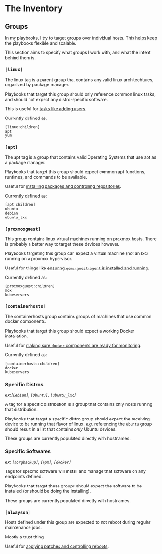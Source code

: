 # The Inventory

## Groups

In my playbooks, I try to target groups over individual hosts. This helps keep the playbooks flexible and scalable. 

This section aims to specify what groups I work with, and what the intent behind them is.

### `[linux]`

The linux tag is a parent group that contains any valid linux architechtures, organized by package manager. 

Playbooks that target this group should only reference common linux tasks, and should not expect any distro-specific software.

This is useful for [tasks like adding users](../playbooks/linux-common.md). 

Currently defined as:

	[linux:children]
	apt
	yum

### `[apt]`

The apt tag is a group that contains valid Operating Systems that use apt as a package manager. 

Playbooks that target this group should expect common apt functions, runtimes, and commands to be available. 

Useful for [installing packages and controlling repositories](../playbooks/apt-common.md). 

Currently defined as:

```
[apt:children]
ubuntu
debian
ubuntu_lxc
```

### `[proxmoxguest]`

This group contains linux virtual machines running on proxmox hosts. There is probably a better way to target these devices however.

Playbooks targeting this group can expect a virtual machine (not an lxc) running on a proxmox hypervisor.

Useful for things like [ensuring `qemu-guest-agent` is installed and running](../playbooks/apt-proxguest.md). 


Currently defined as:

```
[proxmoxguest:children]
mox
kubeservers
```

### `[containerhosts]`

The containerhosts group contains groups of machines that use common docker components. 

Playbooks that target this group should expect a working Docker installation.

Useful for [making sure `docker` components are ready for monitoring](../playbooks/apt-containerhosts.md).

Currently defined as:

```
[containerhosts:children]
docker
kubeservers
```

### Specific Distros 

*ex:`[Debian]`, `[Ubuntu]`, `[ubuntu_lxc]`*

A tag for a specific distribution is a group that contains only hosts running that distribution. 

Playbooks that target a specific distro group should expect the receiving device to be running that flavor of linux. 
*e.g.* referencing the `ubuntu` group should result in a list that contains *only* Ubuntu devices.

These groups are currently populated directly with hostnames.

### Specific Softwares

*ex: `[borgbackup]`, `[npm]`, `[docker]`*

Tags for specific software will install and manage that software on any endpoints defined.

Playbooks that target these groups should expect the software to be installed (or should be doing the installing).

These groups are currently populated directly with hostnames.

### `[alwayson]`

Hosts defined under this group are expected to not reboot during regular maintenance jobs. 

Mostly a trust thing. 

Useful for [applying patches and controlling reboots](../playbooks/linux-updates.md).